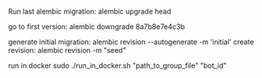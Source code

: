 Run last alembic migration:
alembic upgrade head

go to first version:
alembic downgrade 8a7b8e7e4c3b

generate initial migration:
alembic revision --autogenerate -m 'initial'
create revision:
alembic revision -m "seed"

run in docker 
sudo ./run_in_docker.sh "path_to_group_file" "bot_id"